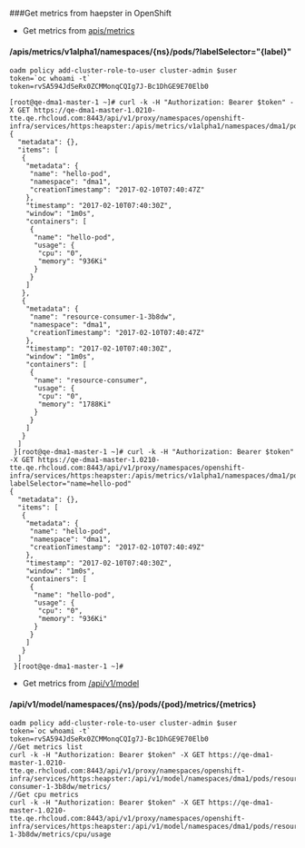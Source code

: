 ###Get metrics from haepster in OpenShift
* Get metrics from [apis/metrics](https://github.com/kubernetes/heapster/blob/master/metrics/apis/metrics/handlers.go#L54-L92)

#### /apis/metrics/v1alpha1/namespaces/{ns}/pods/?labelSelector="{label}"
```
oadm policy add-cluster-role-to-user cluster-admin $user
token=`oc whoami -t`
token=rvSA594JdSeRx0ZCMMonqCQIg7J-Bc1DhGE9E70Elb0

[root@qe-dma1-master-1 ~]# curl -k -H "Authorization: Bearer $token" -X GET https://qe-dma1-master-1.0210-tte.qe.rhcloud.com:8443/api/v1/proxy/namespaces/openshift-infra/services/https:heapster:/apis/metrics/v1alpha1/namespaces/dma1/pods/
{
  "metadata": {},
  "items": [
   {
    "metadata": {
     "name": "hello-pod",
     "namespace": "dma1",
     "creationTimestamp": "2017-02-10T07:40:47Z"
    },
    "timestamp": "2017-02-10T07:40:30Z",
    "window": "1m0s",
    "containers": [
     {
      "name": "hello-pod",
      "usage": {
       "cpu": "0",
       "memory": "936Ki"
      }
     }
    ]
   },
   {
    "metadata": {
     "name": "resource-consumer-1-3b8dw",
     "namespace": "dma1",
     "creationTimestamp": "2017-02-10T07:40:47Z"
    },
    "timestamp": "2017-02-10T07:40:30Z",
    "window": "1m0s",
    "containers": [
     {
      "name": "resource-consumer",
      "usage": {
       "cpu": "0",
       "memory": "1788Ki"
      }
     }
    ]
   }
  ]
 }[root@qe-dma1-master-1 ~]# curl -k -H "Authorization: Bearer $token" -X GET https://qe-dma1-master-1.0210-tte.qe.rhcloud.com:8443/api/v1/proxy/namespaces/openshift-infra/services/https:heapster:/apis/metrics/v1alpha1/namespaces/dma1/po/?labelSelector="name=hello-pod"
{
  "metadata": {},
  "items": [
   {
    "metadata": {
     "name": "hello-pod",
     "namespace": "dma1",
     "creationTimestamp": "2017-02-10T07:40:49Z"
    },
    "timestamp": "2017-02-10T07:40:30Z",
    "window": "1m0s",
    "containers": [
     {
      "name": "hello-pod",
      "usage": {
       "cpu": "0",
       "memory": "936Ki"
      }
     }
    ]
   }
  ]
 }[root@qe-dma1-master-1 ~]# 

```

* Get metrics from [/api/v1/model](https://github.com/kubernetes/heapster/blob/master/docs/model.md#api-documentation)

#### /api/v1/model/namespaces/{ns}/pods/{pod}/metrics/{metrics}
```
oadm policy add-cluster-role-to-user cluster-admin $user
token=`oc whoami -t`
token=rvSA594JdSeRx0ZCMMonqCQIg7J-Bc1DhGE9E70Elb0
//Get metrics list
curl -k -H "Authorization: Bearer $token" -X GET https://qe-dma1-master-1.0210-tte.qe.rhcloud.com:8443/api/v1/proxy/namespaces/openshift-infra/services/https:heapster:/api/v1/model/namespaces/dma1/pods/resource-consumer-1-3b8dw/metrics/
//Get cpu metrics
curl -k -H "Authorization: Bearer $token" -X GET https://qe-dma1-master-1.0210-tte.qe.rhcloud.com:8443/api/v1/proxy/namespaces/openshift-infra/services/https:heapster:/api/v1/model/namespaces/dma1/pods/resouronsumer-1-3b8dw/metrics/cpu/usage
```

